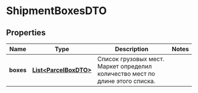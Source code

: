 

# ShipmentBoxesDTO

## Properties

Name | Type | Description | Notes
------------ | ------------- | ------------- | -------------
**boxes** | [**List&lt;ParcelBoxDTO&gt;**](ParcelBoxDTO.md) | Список грузовых мест. Маркет определил количество мест по длине этого списка.  | 





